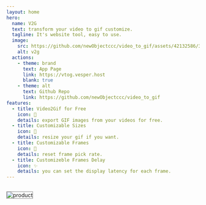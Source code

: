```yaml
---
layout: home
hero:
  name: V2G
  text: transform your video to gif customize.
  tagline: It's website tool, easy to use.
  image:
    src: https://github.com/newObjectccc/video_to_gif/assets/42132586/3d21296e-ac77-4b54-adeb-4ea18baf0d7b
    alt: v2g
  actions:
    - theme: brand
      text: App Page
      link: https://vtog.vesper.host
      blank: true
    - theme: alt
      text: Github Repo
      link: https://github.com/newObjectccc/video_to_gif
features:
  - title: Video2Gif for Free
    icon: 🫛
    details: export GIF images from your videos for free.
  - title: Customizable Sizes
    icon: 🚀
    details: resize your gif if you want.
  - title: Customizable Frames
    icon: 🌈
    details: reset frame pick rate.
  - title: Customizeble Frames Delay
    icon: ✨
    details: you can set the display latency for each frame.
---
```


##

<img style="border: 1px solid #888" src="/vtog.gif" alt="product">
